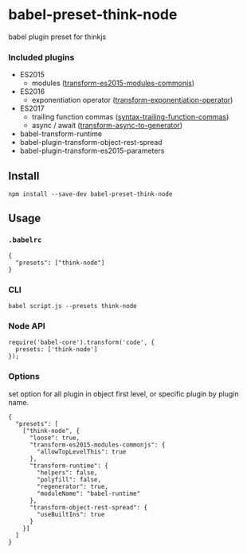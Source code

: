 # babel-preset-think-node
babel plugin preset for thinkjs


### Included plugins

- ES2015
  - modules ([transform-es2015-modules-commonjs](http://babeljs.io/docs/plugins/transform-es2015-modules-commonjs))
- ES2016
  - exponentiation operator ([transform-exponentiation-operator](http://babeljs.io/docs/plugins/transform-exponentiation-operator))
- ES2017
  - trailing function commas ([syntax-trailing-function-commas](http://babeljs.io/docs/plugins/syntax-trailing-function-commas))
  - async / await ([transform-async-to-generator](http://babeljs.io/docs/plugins/transform-async-to-generator))
- babel-transform-runtime
- babel-plugin-transform-object-rest-spread
- babel-plugin-transform-es2015-parameters

## Install

```
npm install --save-dev babel-preset-think-node
```

## Usage

### `.babelrc`

```
{
  "presets": ["think-node"]
}
```
### CLI

```
babel script.js --presets think-node
```

### Node API

```
require('babel-core').transform('code', {
  presets: ['think-node']
});
```

### Options

set option for all plugin in object first level, or specific plugin by plugin name.

```
{
  "presets": [
    ["think-node", {
      "loose": true,
      "transform-es2015-modules-commonjs": {
        "allowTopLevelThis": true
      },
      "transform-runtime": {
        "helpers": false,
        "polyfill": false,
        "regenerator": true,
        "moduleName": "babel-runtime"
      },
      "transform-object-rest-spread": {
        "useBuiltIns": true
      }
    }]
  ]
}
```
